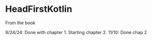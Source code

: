 # HeadFirstKotlin
 From the book

9/24/24: Done with chapter 1. 
Starting chapter 2.
11/10: Done chap 2

